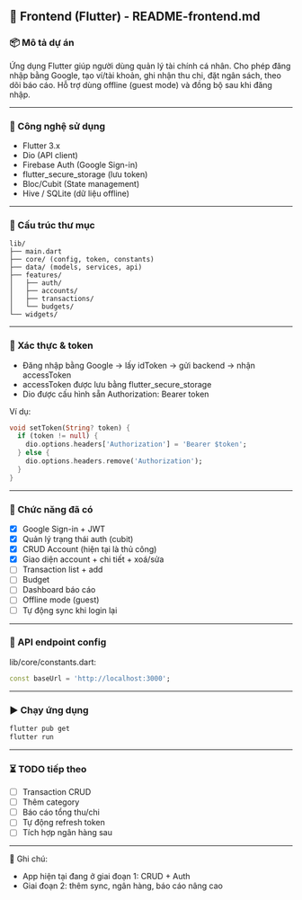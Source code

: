 ## 📱 Frontend (Flutter) - README-frontend.md

### 📦 Mô tả dự án
Ứng dụng Flutter giúp người dùng quản lý tài chính cá nhân. Cho phép đăng nhập bằng Google, tạo ví/tài khoản, ghi nhận thu chi, đặt ngân sách, theo dõi báo cáo. Hỗ trợ dùng offline (guest mode) và đồng bộ sau khi đăng nhập.

---

### 🚀 Công nghệ sử dụng
- Flutter 3.x
- Dio (API client)
- Firebase Auth (Google Sign-in)
- flutter_secure_storage (lưu token)
- Bloc/Cubit (State management)
- Hive / SQLite (dữ liệu offline)

---

### 📁 Cấu trúc thư mục
```
lib/
├── main.dart
├── core/ (config, token, constants)
├── data/ (models, services, api)
├── features/
│   ├── auth/
│   ├── accounts/
│   ├── transactions/
│   └── budgets/
└── widgets/
```

---

### 🔐 Xác thực & token
- Đăng nhập bằng Google → lấy idToken → gửi backend → nhận accessToken
- accessToken được lưu bằng flutter_secure_storage
- Dio được cấu hình sẵn Authorization: Bearer token

Ví dụ:
```dart
void setToken(String? token) {
  if (token != null) {
    dio.options.headers['Authorization'] = 'Bearer $token';
  } else {
    dio.options.headers.remove('Authorization');
  }
}
```

---

### 📱 Chức năng đã có
- [x] Google Sign-in + JWT
- [x] Quản lý trạng thái auth (cubit)
- [x] CRUD Account (hiện tại là thủ công)
- [x] Giao diện account + chi tiết + xoá/sửa
- [ ] Transaction list + add
- [ ] Budget
- [ ] Dashboard báo cáo
- [ ] Offline mode (guest)
- [ ] Tự động sync khi login lại

---

### 📡 API endpoint config
lib/core/constants.dart:
```dart
const baseUrl = 'http://localhost:3000';
```

---

### ▶️ Chạy ứng dụng
```bash
flutter pub get
flutter run
```

---

### ⏳ TODO tiếp theo
- [ ] Transaction CRUD
- [ ] Thêm category
- [ ] Báo cáo tổng thu/chi
- [ ] Tự động refresh token
- [ ] Tích hợp ngân hàng sau

---

📌 Ghi chú:
- App hiện tại đang ở giai đoạn 1: CRUD + Auth
- Giai đoạn 2: thêm sync, ngân hàng, báo cáo nâng cao
